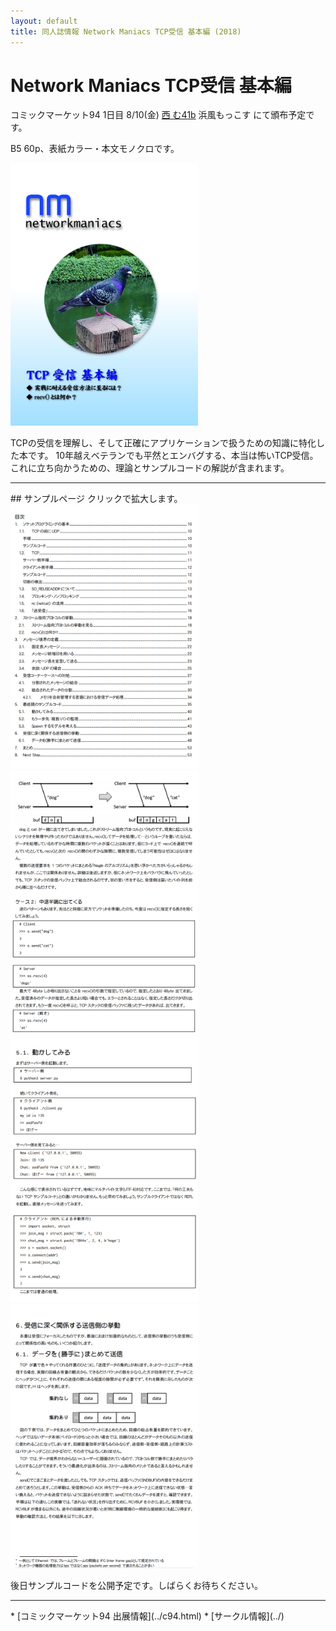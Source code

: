 ```yaml
---
layout: default
title: 同人誌情報 Network Maniacs TCP受信 基本編 (2018)
---
```


Network Maniacs TCP受信 基本編
====
コミックマーケット94 1日目 8/10(金) [西 む41b](https://webcatalog-free.circle.ms/Map#13921853/day=Day1/hall=w12/scale=1)
浜風もっこす にて頒布予定です。

B5 60p、表紙カラー・本文モノクロです。

<a href="./cover/tcp_recv_basic.png" rel="lightbox">
  <img src="./cover/tcp_recv_basic.png" alt="表紙" style="width: 300px;"/>
</a>

TCPの受信を理解し、そして正確にアプリケーションで扱うための知識に特化した本です。
10年越えベテランでも平然とエンバグする、本当は怖いTCP受信。これに立ち向かうための、理論とサンプルコードの解説が含まれます。


<hr/>
## サンプルページ
クリックで拡大します。

<a href="./sample/tcp_recv_basic_index.png" rel="lightbox">
  <img src="./sample/tcp_recv_basic_index.png" alt="目次" style="width: 300px;"/>
</a>
<a href="./sample/tcp_recv_basic_p19.png" rel="lightbox">
  <img src="./sample/tcp_recv_basic_p19.png" alt="本文サンプル1" style="width: 300px;"/>
</a>

<a href="./sample/tcp_recv_basic_p40.png" rel="lightbox">
  <img src="./sample/tcp_recv_basic_p40.png" alt="本文サンプル2" style="width: 300px;"/>
</a>
<a href="./sample/tcp_recv_basic_p48.png" rel="lightbox">
  <img src="./sample/tcp_recv_basic_p48.png" alt="本文サンプル3" style="width: 300px;"/>
</a>

後日サンプルコードを公開予定です。しばらくお待ちください。

<hr/>
* [コミックマーケット94 出展情報](../c94.html)
* [サークル情報](../)
